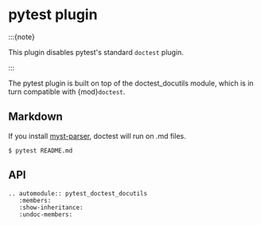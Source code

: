 # pytest plugin

:::{note}

This plugin disables pytest's standard `doctest` plugin.

:::

The pytest plugin is built on top of the doctest_docutils module, which is in
turn compatible with {mod}`doctest`.

## Markdown

If you install [myst-parser], doctest will run on .md files.

```console
$ pytest README.md
```

[myst-parser]: https://myst-parser.readthedocs.io/en/latest/

## API

```{eval-rst}
.. automodule:: pytest_doctest_docutils
   :members:
   :show-inheritance:
   :undoc-members:
```
